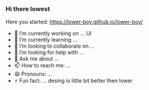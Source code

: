 ### Hi there lowest

Here you started: https://lower-boy.github.io/lower-boy/

- 🔭 I’m currently working on ... UI 
- 🌱 I’m currently learning ...
- 👯 I’m looking to collaborate on ...
- 🤔 I’m looking for help with ...
- 💬 Ask me about ...
- 📫 How to reach me: ...
- 😄 Pronouns: ...
- ⚡ Fun fact: ... desing is little bit better then lower


